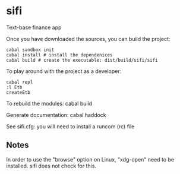 # sifi
Text-base finance app


Once you have downloaded the sources, you can build the project:

    cabal sandbox init
    cabal install # install the dependenices
    cabal build # create the executable: dist/build/sifi/sifi

To play around with the project as a developer:

    cabal repl
    :l Etb
    createEtb
    


To rebuild the modules:
cabal build

Generate documentation: cabal haddock


See sifi.cfg: you will need to install a runcom (rc) file 

## Notes

In order to use the "browse" option on Linux, "xdg-open" need to be installed. sifi does not check for this.
